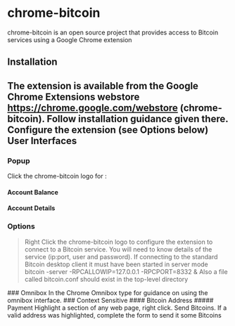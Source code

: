 chrome-bitcoin
======================

chrome-bitcoin is an open source project that provides access to Bitcoin services using a Google Chrome extension

Installation
----------------
The extension is available from the Google Chrome Extensions webstore https://chrome.google.com/webstore (chrome-bitcoin).  Follow installation guidance given there. Configure the extension (see Options below)
User Interfaces
----------------------
### Popup
Click the chrome-bitcoin logo for :
#### Account Balance
#### Account Details
### Options
<blockquote><p>Right Click the chrome-bitcoin logo to configure the extension to connect to a Bitcoin service. 
You will need to know details of the service (ip:port, user and password). If connecting to the standard Bitcoin desktop client it must have been started in server mode
      bitcoin -server -RPCALLOWIP=127.0.0.1 -RPCPORT=8332 &
Also a file called bitcoin.conf should exist in the top-level directory</p></blockquote>
### Omnibox
In the Chrome Omnibox type <btc --help> for guidance on using the omnibox interface.
### Context Sensitive
#### Bitcoin Address
##### Payment
Highlight a section of any web page, right click. Send Bitcoins. 
If a valid address was highlighted, complete the form to send it some Bitcoins
